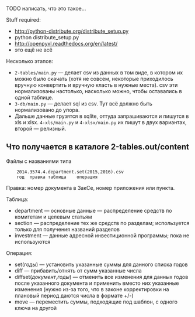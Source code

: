 TODO написать, что это такое...

Stuff required:

* http://python-distribute.org/distribute_setup.py
* python distribute_setup.py
* http://openpyxl.readthedocs.org/en/latest/
* это ещё не всё

Несколько этапов:

* `2-tables/main.py` — делает csv из данных в том виде, в котором их можно было скачать
  (хотя не совсем, некоторые приходилось вручную конвертить и вручную класть в нужные места).
  csv эти нормализованы настолько, насколько можно, чтобы оставались в одной таблице.
* `3-db/main.py` — делает sql из csv. Тут всё должно быть нормализовано до упора.
* Дальше данные грузятся в sqlite, оттуда запрашиваются и пишутся в xls и xlsx. `4-xls/main.py` и `4-xlsx/main.py` их пишут в двух вариантах, второй — релизный.

Что получается в каталоге 2-tables.out/content
----------------------------------------------

Файлы с названиями типа

		2014.3574.4.department.set(2015,2016).csv
		год  правка таблица    операция

Правка: номер документа в ЗакСе, номер приложения или пункта.

Таблица:

* department — основные данные — распределение средств по комитетам и целевым статьям
* section — распределение тех же средств по разделам; используется только для получения названий разделов
* investment — данные адресной инвестиционной программы; пока не используются

Операция:

* set(*годы*) — установить указанные суммы для данного списка годов
* diff — прибавить/отнять от сумм указанные числа
* diffset(*документ*,*годы*) — отменить все изменения для данных годов после указанного документа и применить вместо них указанные изменения (нужно из-за того, что в законе корректировки на плановый период даются числа в формате +/-)
* move — переместить суммы, подходящие под шаблон, с одного ключа на другой
